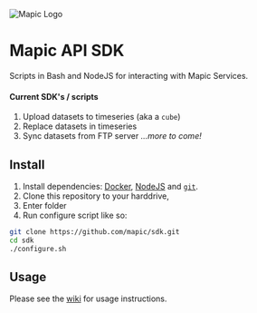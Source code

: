 ![Mapic Logo](https://cloud.githubusercontent.com/assets/2197944/19607635/5c434458-97cb-11e6-941b-e74e83b385ba.png)

# Mapic API SDK
Scripts in Bash and NodeJS for interacting with Mapic Services.

#### Current SDK's / scripts
1. Upload datasets to timeseries (aka a `cube`)
2. Replace datasets in timeseries 
3. Sync datasets from FTP server 
_...more to come!_

## Install

1. Install dependencies: [Docker](https://docs.docker.com/engine/installation/), [NodeJS](https://nodejs.org/en/download/) and [`git`](https://git-scm.com/book/en/v2/Getting-Started-Installing-Git).
2. Clone this repository to your harddrive,
3. Enter folder
4. Run configure script
like so:

```bash
git clone https://github.com/mapic/sdk.git
cd sdk
./configure.sh
```

## Usage
Please see the [wiki](https://github.com/mapic/sdk/wiki) for usage instructions.
